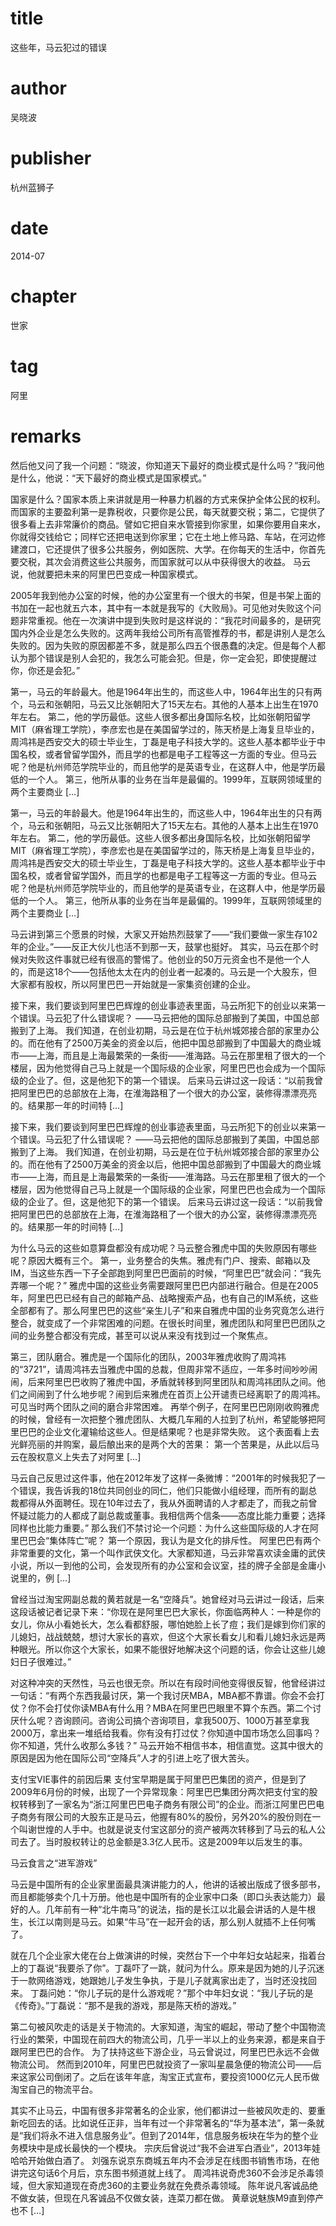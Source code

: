 # title
这些年，马云犯过的错误

# author
吴晓波

# publisher
杭州蓝狮子

# date
2014-07

# chapter
世家

# tag
阿里

# remarks
然后他又问了我一个问题：“晓波，你知道天下最好的商业模式是什么吗？”我问他是什么，他说：“天下最好的商业模式是国家模式。”

国家是什么？国家本质上来讲就是用一种暴力机器的方式来保护全体公民的权利。而国家的主要盈利第一是靠税收，只要你是公民，每天就要交税；第二，它提供了很多看上去非常廉价的商品。譬如它把自来水管接到你家里，如果你要用自来水，你就得交钱给它；同样它还把电送到你家里；它在土地上修马路、车站，在河边修建渡口，它还提供了很多公共服务，例如医院、大学。在你每天的生活中，你首先要交税，其次会消费这些公共服务，而国家就可以从中获得很大的收益。
马云说，他就要把未来的阿里巴巴变成一种国家模式。

2005年我到他办公室的时候，他的办公室里有一个很大的书架，但是书架上面的书加在一起也就五六本，其中有一本就是我写的《大败局》。可见他对失败这个问题非常重视。他在一次演讲中提到失败时是这样说的：“我花时间最多的，是研究国内外企业是怎么失败的。这两年我给公司所有高管推荐的书，都是讲别人是怎么失败的。因为失败的原因都差不多，就是那么四五个很愚蠢的决定。但是每个人都认为那个错误是别人会犯的，我怎么可能会犯。但是，你一定会犯，即使提醒过你，你还是会犯。”

第一，马云的年龄最大。他是1964年出生的，而这些人中，1964年出生的只有两个，马云和张朝阳，马云又比张朝阳大了15天左右。其他的人基本上出生在1970年左右。
第二，他的学历最低。这些人很多都出身国际名校，比如张朝阳留学MIT（麻省理工学院），李彦宏也是在美国留学过的，陈天桥是上海复旦毕业的，周鸿祎是西安交大的硕士毕业生，丁磊是电子科技大学的。这些人基本都毕业于中国名校，或者曾留学国外，而且学的也都是电子工程等这一方面的专业。但马云呢？他是杭州师范学院毕业的，而且他学的是英语专业，在这群人中，他是学历最低的一个人。
第三，他所从事的业务在当年是最偏的。1999年，互联网领域里的两个主要商业 […]


第一，马云的年龄最大。他是1964年出生的，而这些人中，1964年出生的只有两个，马云和张朝阳，马云又比张朝阳大了15天左右。其他的人基本上出生在1970年左右。
第二，他的学历最低。这些人很多都出身国际名校，比如张朝阳留学MIT（麻省理工学院），李彦宏也是在美国留学过的，陈天桥是上海复旦毕业的，周鸿祎是西安交大的硕士毕业生，丁磊是电子科技大学的。这些人基本都毕业于中国名校，或者曾留学国外，而且学的也都是电子工程等这一方面的专业。但马云呢？他是杭州师范学院毕业的，而且他学的是英语专业，在这群人中，他是学历最低的一个人。
第三，他所从事的业务在当年是最偏的。1999年，互联网领域里的两个主要商业 […]

马云讲到第三个愿景的时候，大家又开始热烈鼓掌了——“我们要做一家生存102年的企业。”——反正大伙儿也活不到那一天，鼓掌也挺好。
其实，马云在那个时候对失败这件事就已经有很高的警惕了。他创业的50万元资金也不是他一个人的，而是这18个——包括他太太在内的创业者一起凑的。马云是一个大股东，但大家都有股权，所以阿里巴巴一开始就是一家集资创建的企业。

接下来，我们要谈到阿里巴巴辉煌的创业事迹表里面，马云所犯下的创业以来第一个错误。马云犯了什么错误呢？
——马云把他的国际总部搬到了美国，中国总部搬到了上海。
我们知道，在创业初期，马云是在位于杭州城郊接合部的家里办公的。而在他有了2500万美金的资金以后，他把中国总部搬到了中国最大的商业城市——上海，而且是上海最繁荣的一条街——淮海路。马云在那里租了很大的一个楼层，因为他觉得自己马上就是一个国际级的企业家，阿里巴巴也会成为一个国际级的企业了。但，这是他犯下的第一个错误。
后来马云讲过这一段话：“以前我曾把阿里巴巴的总部放在上海，在淮海路租了一个很大的办公室，装修得漂漂亮亮的。结果那一年的时间特 […]

接下来，我们要谈到阿里巴巴辉煌的创业事迹表里面，马云所犯下的创业以来第一个错误。马云犯了什么错误呢？
——马云把他的国际总部搬到了美国，中国总部搬到了上海。
我们知道，在创业初期，马云是在位于杭州城郊接合部的家里办公的。而在他有了2500万美金的资金以后，他把中国总部搬到了中国最大的商业城市——上海，而且是上海最繁荣的一条街——淮海路。马云在那里租了很大的一个楼层，因为他觉得自己马上就是一个国际级的企业家，阿里巴巴也会成为一个国际级的企业了。但，这是他犯下的第一个错误。
后来马云讲过这一段话：“以前我曾把阿里巴巴的总部放在上海，在淮海路租了一个很大的办公室，装修得漂漂亮亮的。结果那一年的时间特 […]

为什么马云的这些如意算盘都没有成功呢？马云整合雅虎中国的失败原因有哪些呢？原因大概有三个。
第一，业务整合的失焦。雅虎有门户、搜索、邮箱以及IM，当这些东西一下子全部跑到阿里巴巴面前的时候，“阿里巴巴”就会问：“我先弄哪一个呢？”
雅虎中国的这些业务需要跟阿里巴巴内部进行融合。但是在2005年，阿里巴巴已经有自己的邮箱产品、战略搜索产品，也有自己的IM系统，这些全部都有了。那么阿里巴巴的这些“亲生儿子”和来自雅虎中国的业务究竟怎么进行整合，就变成了一个非常困难的问题。在很长时间里，雅虎团队和阿里巴巴团队之间的业务整合都没有完成，甚至可以说从来没有找到过一个聚焦点。

第三，团队磨合。雅虎是一个国际化的团队，2003年雅虎收购了周鸿祎的“3721”，请周鸿祎去当雅虎中国的总裁，但周非常不适应，一年多时间吵吵闹闹，后来阿里巴巴收购了雅虎中国，矛盾就转移到阿里团队和周鸿祎团队之间。他们之间闹到了什么地步呢？闹到后来雅虎在首页上公开谴责已经离职了的周鸿祎。可见当时两个团队之间的磨合非常困难。
再举个例子，在阿里巴巴刚刚收购雅虎的时候，曾经有一次把整个雅虎团队、大概几车厢的人拉到了杭州，希望能够把阿里巴巴的企业文化灌输给这些人。但是结果呢？也是非常失败。
这个表面看上去光鲜亮丽的并购案，最后酿出来的是两个大的苦果：
第一个苦果是，从此以后马云在股权意义上失去了对阿里 […]

马云自己反思过这件事，他在2012年发了这样一条微博：“2001年的时候我犯了一个错误，我告诉我的18位共同创业的同仁，他们只能做小组经理，而所有的副总裁都得从外面聘任。现在10年过去了，我从外面聘请的人才都走了，而我之前曾怀疑过能力的人都成了副总裁或董事。我相信两个信条——态度比能力重要；选择同样也比能力重要。”
那么我们不禁讨论一个问题：为什么这些国际级的人才在阿里巴巴会“集体阵亡”呢？
第一个原因，我认为是文化的排斥性。
阿里巴巴有两个非常重要的文化，第一个叫作武侠文化。大家都知道，马云非常喜欢读金庸的武侠小说，所以一到他的公司，会发现所有的办公室和会议室，挂的牌子全部是金庸小说里的，例 […]

曾经当过淘宝网副总裁的黄若就是一名“空降兵”。她曾经对马云讲过一段话，后来这段话被记者记录下来：“你现在是阿里巴巴大家长，你面临两种人：一种是你的女儿，你从小看她长大，怎么看都舒服，哪怕她脸上长了痘；我们是嫁到你们家的儿媳妇，战战兢兢，想讨大家长的喜欢，但这个大家长看女儿和看儿媳妇永远是两种眼光。所以你这个大家长，如果不能很好地解决这个问题的话，你会让这些儿媳妇日子很难过。”


对这种冲突的天然性，马云也很无奈。所以在有段时间他变得很反智，他曾经讲过一句话：“有两个东西我最讨厌，第一个我讨厌MBA，MBA都不靠谱。你会不会打仗？你不会打仗你读MBA有什么用？MBA在阿里巴巴眼里不算个东西。第二个讨厌什么呢？咨询顾问。咨询公司搞个咨询项目，拿我500万、1000万甚至拿我2000万，拿出来一堆纸给我看。你有没有打过仗？你知道中国市场怎么回事吗？你不知道，凭什么收那么多钱？”
马云开始不相信书本，相信直觉。这其中很大的原因是因为他在国际公司“空降兵”人才的引进上吃了很大苦头。


支付宝VIE事件的前因后果
支付宝早期是属于阿里巴巴集团的资产，但是到了2009年6月份的时候，出现了一个异常现象：阿里巴巴集团分两次把支付宝的股权转移到了一家名为“浙江阿里巴巴电子商务有限公司”的企业。而浙江阿里巴巴电子商务有限公司的大股东正是马云，他握有80%的股份，另外20%的股份则在一个叫谢世煌的人手中。也就是说支付宝这部分的资产被两次转移到了马云的私人公司去了。当时股权转让的总金额是3.3亿人民币。这是2009年以后发生的事。

马云食言之“进军游戏”

马云是中国所有的企业家里面最具演讲能力的人，他讲的话被出版成了很多部书，而且都能够卖个几十万册。他也是中国所有的企业家中口条（即口头表达能力）最好的人。几年前有一种“北牛南马”的说法，指的是长江以北最会讲话的人是牛根生，长江以南则是马云。如果“牛马”在一起开会的话，那么别人就插不上任何嘴了。

就在几个企业家大佬在台上做演讲的时候，突然台下一个中年妇女站起来，指着台上的丁磊说“我要杀了你”。丁磊吓了一跳，就问为什么。原来是因为她的儿子沉迷于一款网络游戏，她跟她儿子发生争执，于是儿子就离家出走了，当时还没找回来。
丁磊问她：“你儿子玩的是什么游戏呢？”那个中年妇女说：“我儿子玩的是《传奇》。”丁磊说：“那不是我的游戏，那是陈天桥的游戏。”

第二句被风吹走的话是关于物流的。大家知道，淘宝的崛起，带动了整个中国物流行业的繁荣，中国现在前四大的物流公司，几乎一半以上的业务来源，都是来自于跟阿里巴巴的合作。
为了扶持这些下游企业，马云曾说过，阿里巴巴永远不会做物流公司。
然而到2010年，阿里巴巴就投资了一家叫星晨急便的物流公司——后来这家公司倒闭了。之后在该年年底，淘宝正式宣布，要投资1000亿元人民币做淘宝自己的物流平台。

其实不止马云，中国有很多非常著名的企业家，他们都讲过一些被风吹走的、要重新吃回去的话。比如说任正非，当年有过一个非常著名的“华为基本法”，第一条就是“我们将永不进入信息服务业”。但到了2014年，信息服务板块在华为的整个业务模块中是成长最快的一个模块。
宗庆后曾说过“我不会进军白酒业”，2013年娃哈哈开始做白酒了。
刘强东说京东商城五年内不会涉足在线图书销售市场，在他讲完这句话6个月后，京东图书频道就上线了。
周鸿祎说奇虎360不会涉足杀毒领域，但大家知道现在奇虎360的主要业务就在免费杀毒领域。
陈年说凡客诚品绝不做女装，但现在凡客诚品不仅做女装，连菜刀都在做。
黄章说魅族M9直到停产也不 […]

